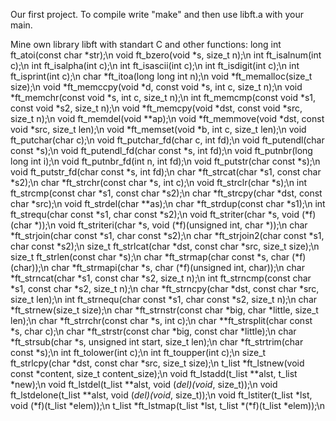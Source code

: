 Our first project.
To compile write "make" and then use libft.a with your main.

Mine own library libft with standart C and other functions:
long int			ft_atoi(const char *str);\n
void					ft_bzero(void *s, size_t n);\n
int						ft_isalnum(int c);\n
int						ft_isalpha(int c);\n
int						ft_isascii(int c);\n
int						ft_isdigit(int c);\n
int						ft_isprint(int c);\n
char					*ft_itoa(long long int n);\n
void					*ft_memalloc(size_t size);\n
void					*ft_memccpy(void *d, const void *s, int c, size_t n);\n
void					*ft_memchr(const void *s, int c, size_t n);\n
int						ft_memcmp(const void *s1, const void *s2, size_t n);\n
void					*ft_memcpy(void *dst, const void *src, size_t n);\n
void					ft_memdel(void **ap);\n
void					*ft_memmove(void *dst, const void *src, size_t len);\n
void					*ft_memset(void *b, int c, size_t len);\n
void					ft_putchar(char c);\n
void					ft_putchar_fd(char c, int fd);\n
void					ft_putendl(char const *s);\n
void					ft_putendl_fd(char const *s, int fd);\n
void					ft_putnbr(long long int i);\n
void					ft_putnbr_fd(int n, int fd);\n
void					ft_putstr(char const *s);\n
void					ft_putstr_fd(char const *s, int fd);\n
char					*ft_strcat(char *s1, const char *s2);\n
char					*ft_strchr(const char *s, int c);\n
void					ft_strclr(char *s);\n
int						ft_strcmp(const char *s1, const char *s2);\n
char					*ft_strcpy(char *dst, const char *src);\n
void					ft_strdel(char **as);\n
char					*ft_strdup(const char *s1);\n
int						ft_strequ(char const *s1, char const *s2);\n
void					ft_striter(char *s, void (*f)(char *));\n
void					ft_striteri(char *s, void (*f)(unsigned int, char *));\n
char					*ft_strjoin(char const *s1, char const *s2);\n
char					*ft_strjoin2(char const *s1, char const *s2);\n
size_t				ft_strlcat(char *dst, const char *src, size_t size);\n
size_t				ft_strlen(const char *s);\n
char					*ft_strmap(char const *s, char (*f)(char));\n
char					*ft_strmapi(char *s, char (*f)(unsigned int, char));\n
char					*ft_strncat(char *s1, const char *s2, size_t n);\n
int						ft_strncmp(const char *s1, const char *s2, size_t n);\n
char					*ft_strncpy(char *dst, const char *src, size_t len);\n
int						ft_strnequ(char const *s1, char const *s2, size_t n);\n
char					*ft_strnew(size_t size);\n
char					*ft_strnstr(const char *big, char *little, size_t len);\n
char					*ft_strrchr(const char *s, int c);\n
char					**ft_strsplit(char const *s, char c);\n
char					*ft_strstr(const char *big, const char *little);\n
char					*ft_strsub(char *s, unsigned int start, size_t len);\n
char					*ft_strtrim(char const *s);\n
int						ft_tolower(int c);\n
int						ft_toupper(int c);\n
size_t				ft_strlcpy(char *dst, const char *src, size_t size);\n
t_list				*ft_lstnew(void const *content, size_t content_size);\n
void					ft_lstadd(t_list **alst, t_list *new);\n
void					ft_lstdel(t_list **alst, void (*del)(void*, size_t));\n
void					ft_lstdelone(t_list **alst, void (*del)(void*, size_t));\n
void					ft_lstiter(t_list *lst, void (*f)(t_list *elem));\n
t_list				*ft_lstmap(t_list *lst, t_list *(*f)(t_list *elem));\n
